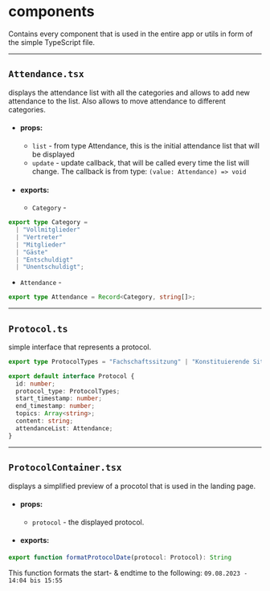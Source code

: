 # components
Contains every component that is used in the entire app or utils in form of the simple TypeScript file.

---

## `Attendance.tsx`

displays the attendance list with all the categories and allows to add new attendance to the list. Also allows to move attendance to different categories.

- #### props:
  - `list` - from type Attendance, this is the initial attendance list that will be displayed
  - `update` - update callback, that will be called every time the list will change. The callback is from type: `(value: Attendance) => void`
- #### exports:
  - `Category` -
```ts
export type Category =
  | "Vollmitglieder"
  | "Vertreter"
  | "Mitglieder"
  | "Gäste"
  | "Entschuldigt"
  | "Unentschuldigt";
```
  - `Attendance` -
```ts
export type Attendance = Record<Category, string[]>;
```

---

## `Protocol.ts`

simple interface that represents a protocol.

```ts
export type ProtocolTypes = "Fachschaftssitzung" | "Konstituierende Sitzung";

export default interface Protocol {
  id: number;
  protocol_type: ProtocolTypes;
  start_timestamp: number;
  end_timestamp: number;
  topics: Array<string>;
  content: string;
  attendanceList: Attendance;
}
```
---
## `ProtocolContainer.tsx`
displays a simplified preview of a procotol that is used in the landing page.

- #### props:
  - `protocol` - the displayed protocol.

- #### exports:

```ts
export function formatProtocolDate(protocol: Protocol): String
```
This function formats the start- & endtime to the following: `09.08.2023 - 14:04 bis 15:55`
